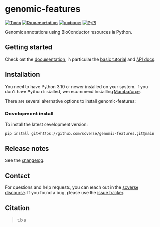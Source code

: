 # genomic-features

[![Tests][badge-tests]][link-tests]
[![Documentation][badge-docs]][link-docs]
[![codecov](https://codecov.io/gh/scverse/genomic-features/branch/main/graph/badge.svg?token=6QXsZewze7)](https://codecov.io/gh/scverse/genomic-features)
[![PyPI][badge-pypi]][link-pypi]

[badge-tests]: https://img.shields.io/github/actions/workflow/status/scverse/genomic-features/test.yaml?branch=main
[link-tests]: https://github.com/scverse/genomic-features/actions/workflows/test.yml
[badge-docs]: https://img.shields.io/readthedocs/genomic-features
[badge-pypi]: https://img.shields.io/pypi/v/genomic-features
[link-pypi]: https://pypi.org/project/genomic-features

Genomic annotations using BioConductor resources in Python.

## Getting started

Check out the [documentation][link-docs], in particular the [basic tutorial][link-basic-usage] and [API docs][link-api].

## Installation

You need to have Python 3.10 or newer installed on your system. If you don't have
Python installed, we recommend installing [Mambaforge](https://github.com/conda-forge/miniforge#mambaforge).

There are several alternative options to install genomic-features:

<!--
1) Install the latest release of `genomic-features` from `PyPI <https://pypi.org/project/genomic-features/>`_:

```bash
pip install genomic-features
```
-->

### Development install

To install the latest development version:

```bash
pip install git+https://github.com/scverse/genomic-features.git@main
```

## Release notes

See the [changelog][changelog].

## Contact

For questions and help requests, you can reach out in the [scverse discourse][scverse-discourse].
If you found a bug, please use the [issue tracker][issue-tracker].

## Citation

> t.b.a

[scverse-discourse]: https://discourse.scverse.org/
[issue-tracker]: https://github.com/scverse/genomic-features/issues
[changelog]: https://genomic-features.readthedocs.io/en/latest/changelog.html
[link-docs]: https://genomic-features.readthedocs.io
[link-api]: https://genomic-features.readthedocs.io/en/latest/api.html
[link-basic-usage]: https://genomic-features.readthedocs.io/en/latest/notebooks/basic_usage.html
